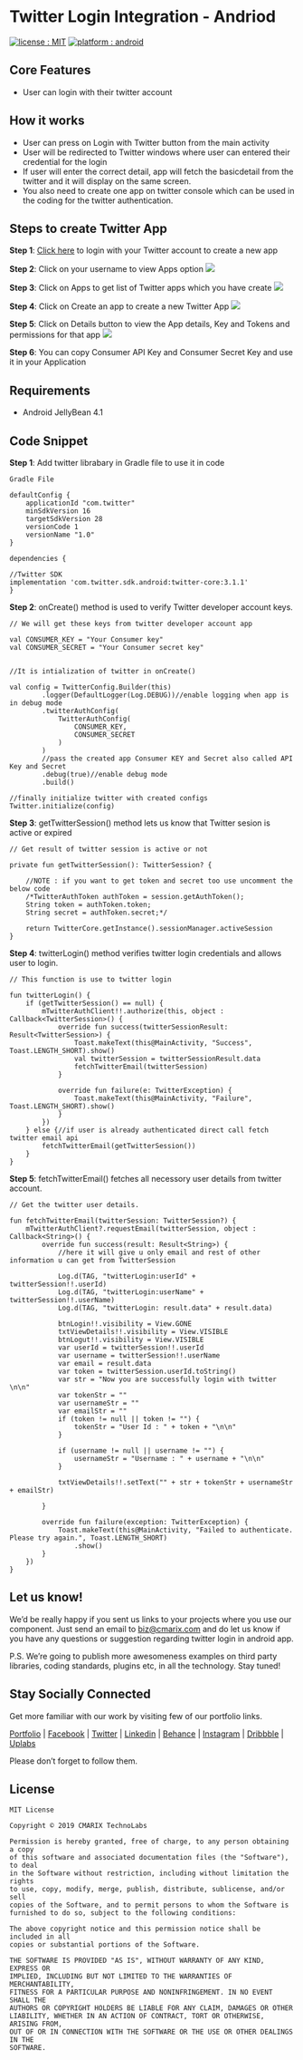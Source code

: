 # Twitter Login Integration - Andriod
<a target="_blank" href="LICENSE"><img src="https://img.shields.io/badge/licence-MIT-brightgreen.svg" alt="license : MIT"></a>
<a target="_blank" href="https://www.cmarix.com/android-application-development-services.html"><img src="https://img.shields.io/badge/platform-android-blue.svg" alt="platform : android"></a>

## Core Features ##

 - User can login with their twitter account
 
## How it works ##

 - User can press on Login with Twitter button from the main activity
 - User will be redirected to Twitter windows where user can entered their credential for the login
 - If user will enter the correct detail, app will fetch the basicdetail from the twitter and it will display on the same screen.
- You also need to create one app on twitter console which can be used in the coding for the twitter authentication.

## Steps to create Twitter App ##

**Step 1**: [Click here](https://twitter.com/login?redirect_after_login=https:/developer.twitter.com/content/developer-twitter/en.html) to login with your Twitter account to create a new app

**Step 2**: Click on your username to view Apps option
![](https://www.cmarix.com/git/Mobile/twitter-login-android/twitter_apps.png)

**Step 3**: Click on Apps to get list of Twitter apps which you have create
![](https://www.cmarix.com/git/Mobile/twitter-login-android/twitter_app_listing.png)

**Step 4**: Click on Create an app to create a new Twitter App
 ![](https://www.cmarix.com/git/Mobile/twitter-login-android/twitter_create_new_app.png)

**Step 5**: Click on Details button to view the App details, Key and Tokens and permissions for that app
![](https://www.cmarix.com/git/Mobile/twitter-login-android/twitter_keys.png)

**Step 6**: You can copy Consumer API Key and Consumer Secret Key and use it in your Application
  
## Requirements ##

 - Android JellyBean 4.1 
 

## Code Snippet ##

**Step 1**: Add twitter librabary in Gradle file to use it in code

    Gradle File

	defaultConfig {
        applicationId "com.twitter"
        minSdkVersion 16
        targetSdkVersion 28
        versionCode 1
        versionName "1.0"
    }

	dependencies {

    //Twitter SDK
    implementation 'com.twitter.sdk.android:twitter-core:3.1.1'
	}
   
**Step 2**: onCreate() method is used to verify Twitter developer account keys. 

	// We will get these keys from twitter developer account app

	val CONSUMER_KEY = "Your Consumer key"
	val CONSUMER_SECRET = "Your Consumer secret key"


	//It is intialization of twitter in onCreate() 

	val config = TwitterConfig.Builder(this)
            .logger(DefaultLogger(Log.DEBUG))//enable logging when app is in debug mode
            .twitterAuthConfig(
                TwitterAuthConfig(
                    CONSUMER_KEY,
                    CONSUMER_SECRET
                )
            )
            //pass the created app Consumer KEY and Secret also called API Key and Secret
            .debug(true)//enable debug mode
            .build()

    //finally initialize twitter with created configs
    Twitter.initialize(config)


        
 
**Step 3**: getTwitterSession() method lets us know that Twitter sesion is active or expired
  
	// Get result of twitter session is active or not

	private fun getTwitterSession(): TwitterSession? {

        //NOTE : if you want to get token and secret too use uncomment the below code
        /*TwitterAuthToken authToken = session.getAuthToken();
        String token = authToken.token;
        String secret = authToken.secret;*/

        return TwitterCore.getInstance().sessionManager.activeSession
    }


**Step 4**: twitterLogin() method verifies twitter login credentials and allows user to login.

    // This function is use to twitter login

	fun twitterLogin() {
        if (getTwitterSession() == null) {
            mTwitterAuthClient!!.authorize(this, object : Callback<TwitterSession>() {
                override fun success(twitterSessionResult: Result<TwitterSession>) {
                    Toast.makeText(this@MainActivity, "Success", Toast.LENGTH_SHORT).show()
                    val twitterSession = twitterSessionResult.data
                    fetchTwitterEmail(twitterSession)
                }

                override fun failure(e: TwitterException) {
                    Toast.makeText(this@MainActivity, "Failure", Toast.LENGTH_SHORT).show()
                }
            })
        } else {//if user is already authenticated direct call fetch twitter email api
            fetchTwitterEmail(getTwitterSession())
        }
    }

 **Step 5**: fetchTwitterEmail() fetches all necessory user details from twitter account.
 

	// Get the twitter user details.

	fun fetchTwitterEmail(twitterSession: TwitterSession?) {
        mTwitterAuthClient?.requestEmail(twitterSession, object : Callback<String>() {
            override fun success(result: Result<String>) {
                //here it will give u only email and rest of other information u can get from TwitterSession

                Log.d(TAG, "twitterLogin:userId" + twitterSession!!.userId)
                Log.d(TAG, "twitterLogin:userName" + twitterSession!!.userName)
                Log.d(TAG, "twitterLogin: result.data" + result.data)

                btnLogin!!.visibility = View.GONE
                txtViewDetails!!.visibility = View.VISIBLE
                btnLogut!!.visibility = View.VISIBLE
                var userId = twitterSession!!.userId
                var username = twitterSession!!.userName
                var email = result.data
                var token = twitterSession.userId.toString()
                var str = "Now you are successfully login with twitter \n\n"
                var tokenStr = ""
                var usernameStr = ""
                var emailStr = ""
                if (token != null || token != "") {
                    tokenStr = "User Id : " + token + "\n\n"
                }

                if (username != null || username != "") {
                    usernameStr = "Username : " + username + "\n\n"
                }

                txtViewDetails!!.setText("" + str + tokenStr + usernameStr + emailStr)

            }

            override fun failure(exception: TwitterException) {
                Toast.makeText(this@MainActivity, "Failed to authenticate. Please try again.", Toast.LENGTH_SHORT)
                    .show()
            }
        })
    }

	
    
## Let us know! ##
We’d be really happy if you sent us links to your projects where you use our component. Just send an email to [biz@cmarix.com](mailto:biz@cmarix.com "biz@cmarix.com") and do let us know if you have any questions or suggestion regarding twitter login in android app.

P.S. We’re going to publish more awesomeness examples on third party libraries, coding standards, plugins etc, in all the technology. Stay tuned!

## Stay Socially Connected ##

Get more familiar with our work by visiting few of our portfolio links.

[Portfolio](https://www.cmarix.com/portfolio.html) | [Facebook](https://www.facebook.com/CMARIXTechnoLabs/) | [Twitter](https://twitter.com/CMARIXTechLabs) | [Linkedin](https://www.linkedin.com/company/cmarix-technolabs-pvt-ltd-) | [Behance](https://www.behance.net/CMARIXTechnoLabs/) | [Instagram](https://instagram.com/cmarixtechnolabs/) | [Dribbble](https://dribbble.com/CMARIXTechnoLabs) | [Uplabs](https://www.uplabs.com/cmarixtechnolabs)

Please don’t forget to follow them.

## License ##

	MIT License
	
	Copyright © 2019 CMARIX TechnoLabs
	
	Permission is hereby granted, free of charge, to any person obtaining a copy
	of this software and associated documentation files (the "Software"), to deal
	in the Software without restriction, including without limitation the rights
	to use, copy, modify, merge, publish, distribute, sublicense, and/or sell
	copies of the Software, and to permit persons to whom the Software is
	furnished to do so, subject to the following conditions:
	
	The above copyright notice and this permission notice shall be included in all
	copies or substantial portions of the Software.
	
	THE SOFTWARE IS PROVIDED "AS IS", WITHOUT WARRANTY OF ANY KIND, EXPRESS OR
	IMPLIED, INCLUDING BUT NOT LIMITED TO THE WARRANTIES OF MERCHANTABILITY,
	FITNESS FOR A PARTICULAR PURPOSE AND NONINFRINGEMENT. IN NO EVENT SHALL THE
	AUTHORS OR COPYRIGHT HOLDERS BE LIABLE FOR ANY CLAIM, DAMAGES OR OTHER
	LIABILITY, WHETHER IN AN ACTION OF CONTRACT, TORT OR OTHERWISE, ARISING FROM,
	OUT OF OR IN CONNECTION WITH THE SOFTWARE OR THE USE OR OTHER DEALINGS IN THE
	SOFTWARE.

 
